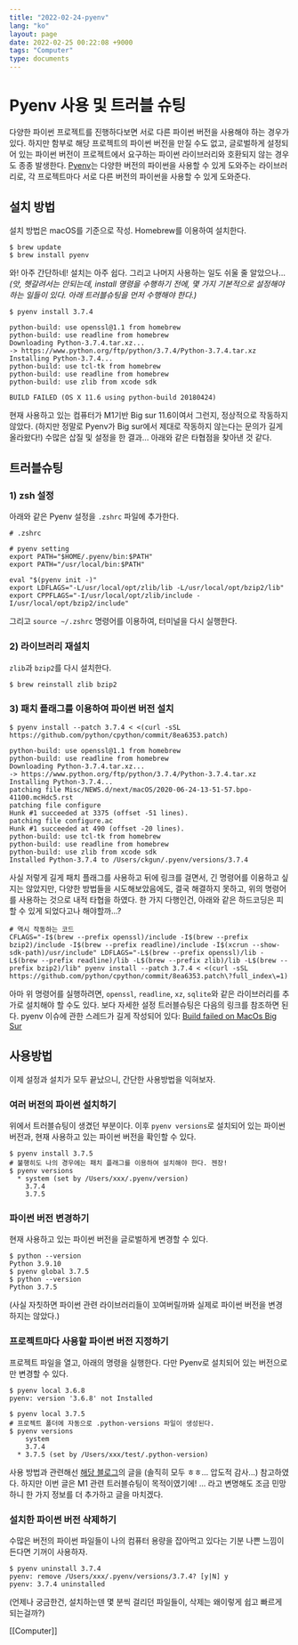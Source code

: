 ```yaml
---
title: "2022-02-24-pyenv"
lang: "ko"
layout: page
date: 2022-02-25 00:22:08 +9000
tags: "Computer"
type: documents
---
```


# Pyenv 사용 및 트러블 슈팅

다양한 파이썬 프로젝트를 진행하다보면 서로 다른 파이썬 버전을 사용해야 하는 경우가 있다. 하지만 함부로 해당 프로젝트의 파이썬 버전을 만질 수도 없고, 글로벌하게 설정되어 있는 파이썬 버전이 프로젝트에서 요구하는 파이썬 라이브러리와 호환되지 않는 경우도 종종 발생한다. [Pyenv](https://github.com/pyenv/pyenv)는 다양한 버전의 파이썬을 사용할 수 있게 도와주는 라이브러리로, 각 프로젝트마다 서로 다른 버전의 파이썬을 사용할 수 있게 도와준다.
<br />

## 설치 방법
설치 방법은 macOS를 기준으로 작성. Homebrew를 이용하여 설치한다.
```shell
$ brew update
$ brew install pyenv
```
와! 아주 간단하네! 설치는 아주 쉽다. 그리고 나머지 사용하는 일도 쉬울 줄 알았으나... *(앗, 헷갈려서는 안되는데, install 명령을 수행하기 전에, 몇 가지 기본적으로 설정해야 하는 일들이 있다. 아래 트러블슈팅을 먼저 수행해야 한다.)*
```shell
$ pyenv install 3.7.4

python-build: use openssl@1.1 from homebrew
python-build: use readline from homebrew
Downloading Python-3.7.4.tar.xz...
-> https://www.python.org/ftp/python/3.7.4/Python-3.7.4.tar.xz
Installing Python-3.7.4...
python-build: use tcl-tk from homebrew
python-build: use readline from homebrew
python-build: use zlib from xcode sdk

BUILD FAILED (OS X 11.6 using python-build 20180424)
```
현재 사용하고 있는 컴퓨터가 M1기반 Big sur 11.6이여서 그런지, 정상적으로 작동하지 않았다. (하지만 정말로 Pyenv가 Big sur에서 제대로 작동하지 않는다는 문의가 길게 올라왔다!) 수많은 삽질 및 설정을 한 결과... 아래와 같은 타협점을 찾아낸 것 같다.
<br />

## 트러블슈팅

### 1) zsh 설정
아래와 같은 Pyenv 설정을 `.zshrc` 파일에 추가한다.
```shell
# .zshrc

# pyenv setting
export PATH="$HOME/.pyenv/bin:$PATH"
export PATH="/usr/local/bin:$PATH"

eval "$(pyenv init -)"
export LDFLAGS="-L/usr/local/opt/zlib/lib -L/usr/local/opt/bzip2/lib"
export CPPFLAGS="-I/usr/local/opt/zlib/include -I/usr/local/opt/bzip2/include"
```
그리고 `source ~/.zshrc` 명령어를 이용하여, 터미널을 다시 실행한다.

### 2) 라이브러리 재설치
`zlib`과 `bzip2`를 다시 설치한다.
```shell
$ brew reinstall zlib bzip2
```

### 3) 패치 플래그를 이용하여 파이썬 버전 설치
```shell
$ pyenv install --patch 3.7.4 < <(curl -sSL https://github.com/python/cpython/commit/8ea6353.patch)

python-build: use openssl@1.1 from homebrew
python-build: use readline from homebrew
Downloading Python-3.7.4.tar.xz...
-> https://www.python.org/ftp/python/3.7.4/Python-3.7.4.tar.xz
Installing Python-3.7.4...
patching file Misc/NEWS.d/next/macOS/2020-06-24-13-51-57.bpo-41100.mcHdc5.rst
patching file configure
Hunk #1 succeeded at 3375 (offset -51 lines).
patching file configure.ac
Hunk #1 succeeded at 490 (offset -20 lines).
python-build: use tcl-tk from homebrew
python-build: use readline from homebrew
python-build: use zlib from xcode sdk
Installed Python-3.7.4 to /Users/ckgun/.pyenv/versions/3.7.4
```

사실 저렇게 길게 패치 플래그를 사용하고 뒤에 링크를 걸면서, 긴 명령어를 이용하고 싶지는 않았지만, 다양한 방법들을 시도해보았음에도, 결국 해결하지 못하고, 위의 명령어를 사용하는 것으로 내적 타협을 하였다. 한 가지 다행인건, 아래와 같은 하드코딩은 피할 수 있게 되었다고나 해야할까...?
```shell
# 역시 작동하는 코드
CFLAGS="-I$(brew --prefix openssl)/include -I$(brew --prefix bzip2)/include -I$(brew --prefix readline)/include -I$(xcrun --show-sdk-path)/usr/include" LDFLAGS="-L$(brew --prefix openssl)/lib -L$(brew --prefix readline)/lib -L$(brew --prefix zlib)/lib -L$(brew --prefix bzip2)/lib" pyenv install --patch 3.7.4 < <(curl -sSL https://github.com/python/cpython/commit/8ea6353.patch\?full_index\=1)
```
아마 위 명령어를 실행하려면, `openssl`, `readline`, `xz`, `sqlite`와 같은 라이브러리를 추가로 설치해야 할 수도 있다. 보다 자세한 설정 트러블슈팅은 다음의 링크를 참조하면 된다. pyenv 이슈에 관한 스레드가 길게 작성되어 있다: [Build failed on MacOs Big Sur](https://github.com/pyenv/pyenv/issues/1746)
<br />

## 사용방법
이제 설정과 설치가 모두 끝났으니, 간단한 사용방법을 익혀보자.

### 여러 버전의 파이썬 설치하기
위에서 트러블슈팅이 생겼던 부분이다. 이후  `pyenv versions`로 설치되어 있는 파이썬 버전과, 현재 사용하고 있는 파이썬 버전을 확인할 수 있다.
```shell
$ pyenv install 3.7.5
# 불행히도 나의 경우에는 패치 플래그를 이용하여 설치해야 한다. 젠장!
$ pyenv versions
  * system (set by /Users/xxx/.pyenv/version)
    3.7.4
    3.7.5
```

### 파이썬 버전 변경하기
현재 사용하고 있는 파이썬 버전을 글로벌하게 변경할 수 있다.
```shell
$ python --version
Python 3.9.10
$ pyenv global 3.7.5
$ python --version
Python 3.7.5
```
(사실 자칫하면 파이썬 관련 라이브러리들이 꼬여버릴까봐 실제로 파이썬 버전을 변경하지는 않았다.)

### 프로젝트마다 사용할 파이썬 버전 지정하기
프로젝트 파일을 열고, 아래의 명령을 실행한다. 다만 Pyenv로 설치되어 있는 버전으로만 변경할 수 있다.
```shell
$ pyenv local 3.6.8
pyenv: version '3.6.8' not Installed

$ pyenv local 3.7.5
# 프로젝트 폴더에 자동으로 .python-versions 파일이 생성된다.
$ pyenv versions
    system
    3.7.4
  * 3.7.5 (set by /Users/xxx/test/.python-version)
```
사용 방법과 관련해선 [해당 블로그](https://blog.flynnpark.dev/7?category=834939)의 글을 (솔직히 모두 ㅎㅎ... 압도적 감사...) 참고하였다. 하지만 이번 글은 M1 관련 트러블슈팅이 목적이였기에! ... 라고 변명해도 조금 민망하니 한 가지 정보를 더 추가하고 글을 마치겠다.

### 설치한 파이썬 버전 삭제하기
수많은 버전의 파이썬 파일들이 나의 컴퓨터 용량을 잡아먹고 있다는 기분 나쁜 느낌이 든다면 기꺼이 사용하자.
```shell
$ pyenv uninstall 3.7.4
pyenv: remove /Users/xxx/.pyenv/versions/3.7.4? [y|N] y
pyenv: 3.7.4 uninstalled
```
(언제나 궁금한건, 설치하는덴 몇 분씩 걸리던 파일들이, 삭제는 왜이렇게 쉽고 빠르게 되는걸까?)

[[Computer]]